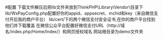 #配置
下载文件解压后把lib文件夹放到ThinkPHP\Library\Vendor\目录下
lib/WxPayConfig.php配置好你的appid、appsecret、mchid和key（来自微信支付开后我的商户平台）
lib/cert/下的两个微信支付安全证书,在你的商户平台找到他们并下载覆盖
在微信公众平台配置好微信支付URL（http://域名/index.php/Home/Index/）和网页授权域名
网站根目录为demo文件夹

